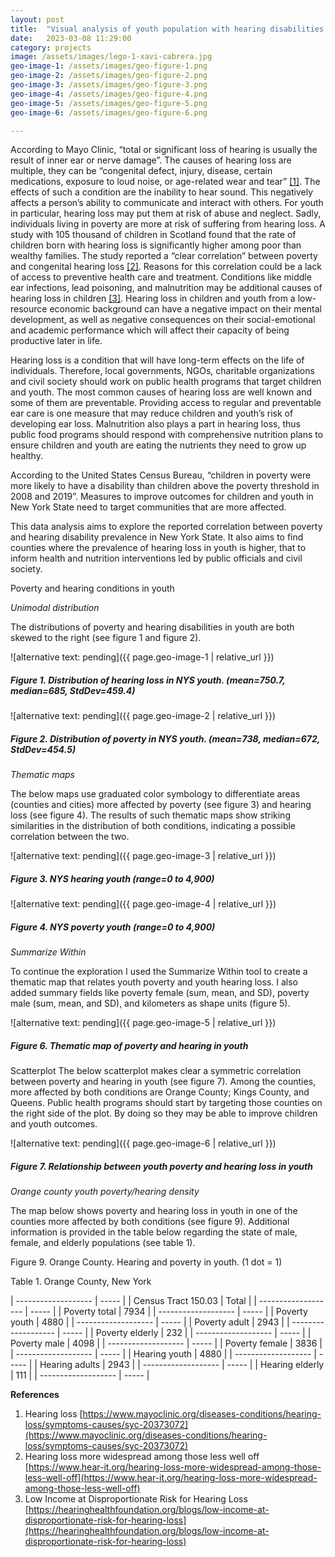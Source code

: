 ```yaml
---
layout: post
title:  "Visual analysis of youth population with hearing disabilities in New York State"
date:   2023-03-08 11:29:00
category: projects
image: /assets/images/lego-1-xavi-cabrera.jpg
geo-image-1: /assets/images/geo-figure-1.png
geo-image-2: /assets/images/geo-figure-2.png
geo-image-3: /assets/images/geo-figure-3.png
geo-image-4: /assets/images/geo-figure-4.png
geo-image-5: /assets/images/geo-figure-5.png
geo-image-6: /assets/images/geo-figure-6.png

---
```


According to Mayo Clinic, “total or significant loss of hearing is usually the result of inner ear or nerve damage”. The causes of hearing loss are multiple, they can be “congenital defect, injury, disease, certain medications, exposure to loud noise, or age-related wear and tear” [[1]](#1-reference). The effects of such a condition are the inability to hear sound. This negatively affects a person’s ability to communicate and interact with others. For youth in particular, hearing loss may put them at risk of abuse and neglect. Sadly, individuals living in poverty are more at risk of suffering from hearing loss. A study with 105 thousand of children in Scotland found that the rate of children born with hearing loss is significantly higher among poor than wealthy families. The study reported a “clear correlation” between poverty and congenital hearing loss [[2]](#2-reference). Reasons for this correlation could be a lack of access to preventive health care and treatment. Conditions like middle ear infections, lead poisoning, and malnutrition may be additional causes of hearing loss in children [[3]](#3-reference). Hearing loss in children and youth from a low-resource economic background can have a negative impact on their mental development, as well as negative consequences on their social-emotional and academic performance which will affect their capacity of being productive later in life.

Hearing loss is a condition that will have long-term effects on the life of individuals. Therefore, local governments, NGOs, charitable organizations and civil society should work on public health programs that target children and youth. The most common causes of hearing loss are well known and some of them are preventable. Providing access to regular and preventable ear care is one measure that may reduce children and youth’s risk of developing ear loss. Malnutrition also plays a part in hearing loss, thus public food programs should respond with comprehensive nutrition plans to ensure children and youth are eating the nutrients they need to grow up healthy.

According to the United States Census Bureau, “children in poverty were more likely to have a disability than children above the poverty threshold in 2008 and 2019”. Measures to improve outcomes for children and youth in New York State need to target communities that are more affected.

This data analysis aims to explore the reported correlation between poverty and hearing disability prevalence in New York State. It also aims to find counties where the prevalence of hearing loss in youth is higher, that to inform health and nutrition interventions led by public officials and civil society.

Poverty and hearing conditions in youth

*Unimodal distribution*

The distributions of poverty and hearing disabilities in youth are both skewed to the right (see figure 1 and figure 2).

![alternative text: pending]({{ page.geo-image-1 | relative_url }})
##### Figure 1. Distribution of hearing loss in NYS youth. (mean=750.7, median=685, StdDev=459.4)

![alternative text: pending]({{ page.geo-image-2 | relative_url }})
##### Figure 2. Distribution of poverty in NYS youth. (mean=738, median=672, StdDev=454.5)

*Thematic maps*

The below maps use graduated color symbology to differentiate areas (counties and cities) more affected by poverty (see figure 3) and hearing loss (see figure 4). The results of such thematic maps show striking similarities in the distribution of both conditions, indicating a possible correlation between the two.

![alternative text: pending]({{ page.geo-image-3 | relative_url }})
##### Figure 3. NYS hearing youth (range=0 to 4,900)

![alternative text: pending]({{ page.geo-image-4 | relative_url }})
##### Figure 4. NYS poverty youth (range=0 to 4,900)

*Summarize Within*

To continue the exploration I used the Summarize Within tool to create a thematic map that relates youth poverty and youth hearing loss. I also added summary fields like poverty female (sum, mean, and SD), poverty male (sum, mean, and SD), and kilometers as shape units (figure 5).

![alternative text: pending]({{ page.geo-image-5 | relative_url }})
##### Figure 6. Thematic map of poverty and hearing in youth

Scatterplot
The below scatterplot makes clear a symmetric correlation between poverty and hearing in youth (see figure 7). Among the counties, more affected by both conditions are Orange County; Kings County, and Queens. Public health programs should start by targeting those counties on the right side of the plot. By doing so they may be able to improve children and youth outcomes.

![alternative text: pending]({{ page.geo-image-6 | relative_url }})
##### Figure 7. Relationship between youth poverty and hearing loss in youth

*Orange county youth poverty/hearing density*

The map below shows poverty and hearing loss in youth in one of the counties more affected by both conditions (see figure 9). Additional information is provided in the table below regarding the state of male, female, and elderly populations (see table 1).

<!-- ![alternative text: pending]({{ page.geo-image-7 | relative_url }}) -->
Figure 9. Orange County. Hearing and poverty in youth. (1 dot = 1)

Table 1. Orange County, New York

| ------------------- | ----- |
| Census Tract 150.03 | Total |
| ------------------- | ----- |
| Poverty total       | 7934  |
| ------------------- | ----- |
| Poverty youth       | 4880  |
| ------------------- | ----- |
| Poverty adult       | 2943  |
| ------------------- | ----- |
| Poverty elderly     | 232   |
| ------------------- | ----- |
| Poverty male        | 4098  |
| ------------------- | ----- |
| Poverty female      | 3836  |
| ------------------- | ----- |
| Hearing youth       | 4880  |
| ------------------- | ----- |
| Hearing adults      | 2943  |
| ------------------- | ----- |
| Hearing elderly     | 111   |
| ------------------- | ----- |

**References**

1. <a id='1-reference'></a>Hearing loss [https://www.mayoclinic.org/diseases-conditions/hearing-loss/symptoms-causes/syc-20373072](https://www.mayoclinic.org/diseases-conditions/hearing-loss/symptoms-causes/syc-20373072)
2. <a id='2-reference'></a>Hearing loss more widespread among those less well off [https://www.hear-it.org/hearing-loss-more-widespread-among-those-less-well-off](https://www.hear-it.org/hearing-loss-more-widespread-among-those-less-well-off)
3. <a id='3-reference'></a>Low Income at Disproportionate Risk for Hearing Loss [https://hearinghealthfoundation.org/blogs/low-income-at-disproportionate-risk-for-hearing-loss](https://hearinghealthfoundation.org/blogs/low-income-at-disproportionate-risk-for-hearing-loss)